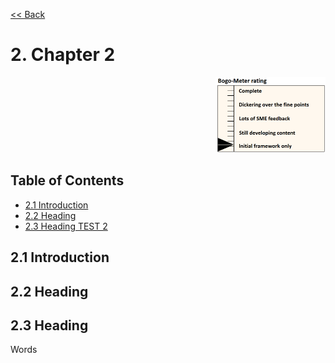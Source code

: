 [<< Back](../)

# 2. Chapter 2
<p align="right"><img src="../figures/bogo_ifo.png" alt="scope" title="Scope" width="35%"/></p>

## Table of Contents
* [2.1 Introduction](#2.1)
* [2.2 Heading](#2.2)
* [2.3 Heading TEST 2](#2.3)

<a name="2.1"></a>
## 2.1 Introduction

<a name="2.2"></a>
## 2.2 Heading

<a name="2.3"></a>
## 2.3 Heading


Words
